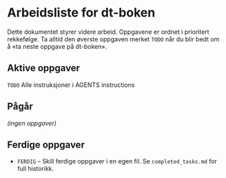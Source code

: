 # Arbeidsliste for dt-boken

Dette dokumentet styrer videre arbeid. Oppgavene er ordnet i prioritert rekkefølge. Ta alltid den øverste oppgaven merket `TODO` når du blir bedt om å «ta neste oppgave på dt-boken».

## Aktive oppgaver
`TODO` Alle instruksjoner i AGENTS instructions
## Pågår

*(ingen oppgaver)*

## Ferdige oppgaver

- `FERDIG` – Skill ferdige oppgaver i en egen fil. Se `completed_tasks.md` for full historikk.
